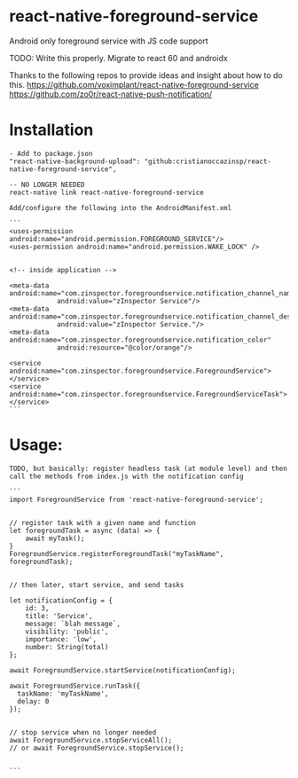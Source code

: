 # react-native-foreground-service
Android only foreground service with JS code support

TODO: Write this properly. Migrate to react 60 and androidx

Thanks to the following repos to provide ideas and insight about how to do this.
https://github.com/voximplant/react-native-foreground-service
https://github.com/zo0r/react-native-push-notification/


# Installation

    - Add to package.json
    "react-native-background-upload": "github:cristianoccazinsp/react-native-foreground-service",

    -- NO LONGER NEEDED
    react-native link react-native-foreground-service

    Add/configure the following into the AndroidManifest.xml

    ```
    <uses-permission android:name="android.permission.FOREGROUND_SERVICE"/>
    <uses-permission android:name="android.permission.WAKE_LOCK" />


    <!-- inside application -->

    <meta-data android:name="com.zinspector.foregroundservice.notification_channel_name"
                android:value="zInspector Service"/>
    <meta-data  android:name="com.zinspector.foregroundservice.notification_channel_description"
                android:value="zInspector Service."/>
    <meta-data  android:name="com.zinspector.foregroundservice.notification_color"
                android:resource="@color/orange"/>

    <service android:name="com.zinspector.foregroundservice.ForegroundService"></service>
    <service android:name="com.zinspector.foregroundservice.ForegroundServiceTask"></service>
    ```


# Usage:
    TODO, but basically: register headless task (at module level) and then call the methods from index.js with the notification config

    ```
    import ForegroundService from 'react-native-foreground-service';


    // register task with a given name and function
    let foregroundTask = async (data) => {
        await myTask();
    }
    ForegroundService.registerForegroundTask("myTaskName", foregroundTask);


    // then later, start service, and send tasks

    let notificationConfig = {
        id: 3,
        title: 'Service',
        message: `blah message`,
        visibility: 'public',
        importance: 'low',
        number: String(total)
    };

    await ForegroundService.startService(notificationConfig);

    await ForegroundService.runTask({
      taskName: 'myTaskName',
      delay: 0
    });


    // stop service when no longer needed
    await ForegroundService.stopServiceAll();
    // or await ForegroundService.stopService();


    ```
